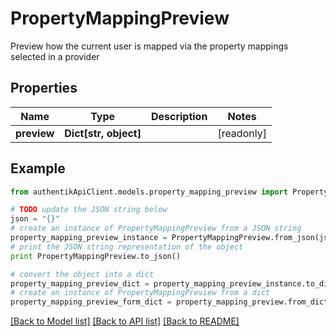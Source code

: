 # PropertyMappingPreview

Preview how the current user is mapped via the property mappings selected in a provider

## Properties
Name | Type | Description | Notes
------------ | ------------- | ------------- | -------------
**preview** | **Dict[str, object]** |  | [readonly] 

## Example

```python
from authentikApiClient.models.property_mapping_preview import PropertyMappingPreview

# TODO update the JSON string below
json = "{}"
# create an instance of PropertyMappingPreview from a JSON string
property_mapping_preview_instance = PropertyMappingPreview.from_json(json)
# print the JSON string representation of the object
print PropertyMappingPreview.to_json()

# convert the object into a dict
property_mapping_preview_dict = property_mapping_preview_instance.to_dict()
# create an instance of PropertyMappingPreview from a dict
property_mapping_preview_form_dict = property_mapping_preview.from_dict(property_mapping_preview_dict)
```
[[Back to Model list]](../README.md#documentation-for-models) [[Back to API list]](../README.md#documentation-for-api-endpoints) [[Back to README]](../README.md)


